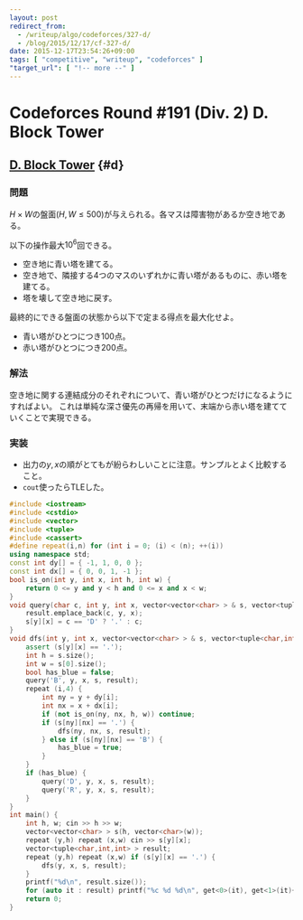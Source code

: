 ```yaml
---
layout: post
redirect_from:
  - /writeup/algo/codeforces/327-d/
  - /blog/2015/12/17/cf-327-d/
date: 2015-12-17T23:54:26+09:00
tags: [ "competitive", "writeup", "codeforces" ]
"target_url": [ "!-- more --" ]
---
```


# Codeforces Round #191 (Div. 2) D. Block Tower

## [D. Block Tower](http://codeforces.com/contest/327/problem/D) {#d}

### 問題

$H \times W$の盤面($H, W \le 500$)が与えられる。各マスは障害物があるか空き地である。

以下の操作最大$10^6$回できる。

-   空き地に青い塔を建てる。
-   空き地で、隣接する4つのマスのいずれかに青い塔があるものに、赤い塔を建てる。
-   塔を壊して空き地に戻す。

最終的にできる盤面の状態から以下で定まる得点を最大化せよ。

-   青い塔がひとつにつき$100$点。
-   赤い塔がひとつにつき$200$点。

### 解法

空き地に関する連結成分のそれぞれについて、青い塔がひとつだけになるようにすればよい。
これは単純な深さ優先の再帰を用いて、末端から赤い塔を建てていくことで実現できる。

### 実装

-   出力の$y,x$の順がとてもが紛らわしいことに注意。サンプルとよく比較すること。
-   `cout`使ったらTLEした。

``` c++
#include <iostream>
#include <cstdio>
#include <vector>
#include <tuple>
#include <cassert>
#define repeat(i,n) for (int i = 0; (i) < (n); ++(i))
using namespace std;
const int dy[] = { -1, 1, 0, 0 };
const int dx[] = { 0, 0, 1, -1 };
bool is_on(int y, int x, int h, int w) {
    return 0 <= y and y < h and 0 <= x and x < w;
}
void query(char c, int y, int x, vector<vector<char> > & s, vector<tuple<char,int,int> > & result) {
    result.emplace_back(c, y, x);
    s[y][x] = c == 'D' ? '.' : c;
}
void dfs(int y, int x, vector<vector<char> > & s, vector<tuple<char,int,int> > & result) {
    assert (s[y][x] == '.');
    int h = s.size();
    int w = s[0].size();
    bool has_blue = false;
    query('B', y, x, s, result);
    repeat (i,4) {
        int ny = y + dy[i];
        int nx = x + dx[i];
        if (not is_on(ny, nx, h, w)) continue;
        if (s[ny][nx] == '.') {
            dfs(ny, nx, s, result);
        } else if (s[ny][nx] == 'B') {
            has_blue = true;
        }
    }
    if (has_blue) {
        query('D', y, x, s, result);
        query('R', y, x, s, result);
    }
}
int main() {
    int h, w; cin >> h >> w;
    vector<vector<char> > s(h, vector<char>(w));
    repeat (y,h) repeat (x,w) cin >> s[y][x];
    vector<tuple<char,int,int> > result;
    repeat (y,h) repeat (x,w) if (s[y][x] == '.') {
        dfs(y, x, s, result);
    }
    printf("%d\n", result.size());
    for (auto it : result) printf("%c %d %d\n", get<0>(it), get<1>(it)+1, get<2>(it)+1);
    return 0;
}
```
